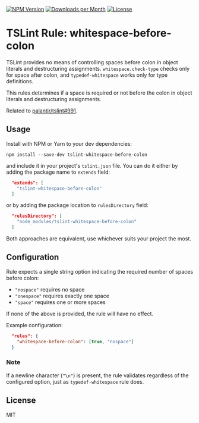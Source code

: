 [![NPM Version](https://img.shields.io/npm/v/tslint-whitespace-before-colon.svg)](https://www.npmjs.com/package/tslint-whitespace-before-colon)
[![Downloads per Month](https://img.shields.io/npm/dm/tslint-whitespace-before-colon.svg)](https://www.npmjs.com/package/tslint-whitespace-before-colon)
[![License](https://img.shields.io/npm/l/tslint-whitespace-before-colon.svg)](LICENSE)

# TSLint Rule: whitespace-before-colon

TSLint provides no means of controlling spaces before colon in object literals and destructuring assignments. `whitespace.check-type` checks only for space after colon, and `typedef-whitespace` works only for type definitions.

This rules determines if a space is required or not before the colon in object literals and destructuring assignments.

Related to [palantir/tslint#991](https://github.com/palantir/tslint/issues/991).

## Usage

Install with NPM or Yarn to your dev dependencies:

```
npm install --save-dev tslint-whitespace-before-colon
```

and include it in your project's `tslint.json` file. You can do it either by adding the package name to `extends` field:

```json
  "extends": [
    "tslint-whitespace-before-colon"
  ]
```

or by adding the package location to `rulesDirectory` field:

```json
  "rulesDirectory": [
    "node_modules/tslint-whitespace-before-colon"
  ]
```

Both approaches are equivalent, use whichever suits your project the most.

## Configuration

Rule expects a single string option indicating the required number of spaces before colon:

* `"nospace"` requires no space
* `"onespace"` requires exactly one space
* `"space"` requires one or more spaces

If none of the above is provided, the rule will have no effect.

Example configuration:

```json
  "rules": {
    "whitespace-before-colon": [true, "nospace"]
  }
```

### Note

If a newline character (`"\n"`) is present, the rule validates regardless of the configured option, just as `typedef-whitespace` rule does.

## License

MIT
